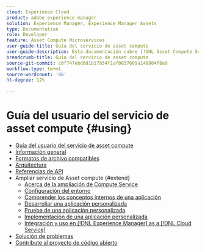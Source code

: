 ```yaml
---
cloud: Experience Cloud
product: adobe experience manager
solution: Experience Manager, Experience Manager Assets
type: Documentation
role: Developer
feature: Asset Compute Microservices
user-guide-title: Guía del servicio de asset compute
user-guide-description: Esta documentación cubre [!DNL Asset Compute Service] tareas como desarrollar, administrar, implementar y solucionar problemas del código personalizado.
breadcrumb-title: Guía del servicio de asset compute
source-git-commit: c6f747ebd6d1b17834f1af0837609a148804f8a9
workflow-type: tm+mt
source-wordcount: '86'
ht-degree: 12%

---
```



# Guía del usuario del servicio de asset compute {#using}

+ [Guía del usuario del servicio de asset compute](home.md)
+ [Información general](introduction.md)
+ [Formatos de archivo compatibles](https://experienceleague.adobe.com/en/docs/experience-manager-cloud-service/content/assets/file-format-support)
+ [Arquitectura](architecture.md)
+ [Referencias de API](api.md)
+ Ampliar servicio de Asset compute {#extend}
   + [Acerca de la ampliación de Compute Service](understand-extensibility.md)
   + [Configuración del entorno](setup-environment.md)
   + [Comprender los conceptos internos de una aplicación](custom-application-internals.md)
   + [Desarrollar una aplicación personalizada](develop-custom-application.md)
   + [Prueba de una aplicación personalizada](test-custom-application.md)
   + [Implementación de una aplicación personalizada](deploy-custom-application.md)
   + [Integración y uso en [!DNL Experience Manager] as a [!DNL Cloud Service]](https://experienceleague.adobe.com/en/docs/experience-manager-cloud-service/content/assets/asset-microservices-overview)
+ [Solución de problemas](troubleshooting.md)
+ [Contribute al proyecto de código abierto](contribute-to-compute-service.md)
